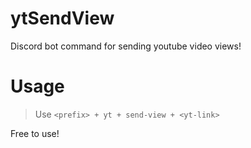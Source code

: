 # ytSendView
Discord bot command for sending youtube video views!

# Usage
> Use ``<prefix> + yt + send-view + <yt-link>``
  
Free to use!
